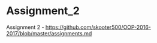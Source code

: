 # Assignment_2
Assignment 2 - https://github.com/skooter500/OOP-2016-2017/blob/master/assignments.md
